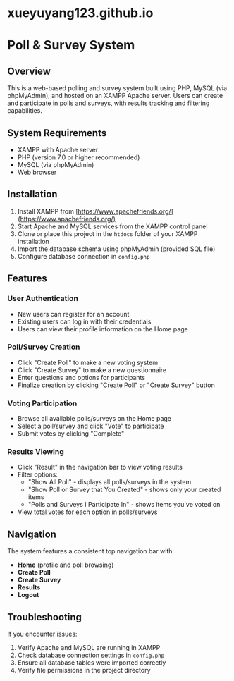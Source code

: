 # xueyuyang123.github.io
# Poll & Survey System

## Overview
This is a web-based polling and survey system built using PHP, MySQL (via phpMyAdmin), and hosted on an XAMPP Apache server. Users can create and participate in polls and surveys, with results tracking and filtering capabilities.

## System Requirements
- XAMPP with Apache server
- PHP (version 7.0 or higher recommended)
- MySQL (via phpMyAdmin)
- Web browser

## Installation
1. Install XAMPP from [https://www.apachefriends.org/](https://www.apachefriends.org/)
2. Start Apache and MySQL services from the XAMPP control panel
3. Clone or place this project in the `htdocs` folder of your XAMPP installation
4. Import the database schema using phpMyAdmin (provided SQL file)
5. Configure database connection in `config.php`

## Features

### User Authentication
- New users can register for an account
- Existing users can log in with their credentials
- Users can view their profile information on the Home page

### Poll/Survey Creation
- Click "Create Poll" to make a new voting system
- Click "Create Survey" to make a new questionnaire
- Enter questions and options for participants
- Finalize creation by clicking "Create Poll" or "Create Survey" button

### Voting Participation
- Browse all available polls/surveys on the Home page
- Select a poll/survey and click "Vote" to participate
- Submit votes by clicking "Complete"

### Results Viewing
- Click "Result" in the navigation bar to view voting results
- Filter options:
  - "Show All Poll" - displays all polls/surveys in the system
  - "Show Poll or Survey that You Created" - shows only your created items
  - "Polls and Surveys I Participate In" - shows items you've voted on
- View total votes for each option in polls/surveys

## Navigation
The system features a consistent top navigation bar with:
- **Home** (profile and poll browsing)
- **Create Poll**
- **Create Survey**
- **Results**
- **Logout**

## Troubleshooting
If you encounter issues:
1. Verify Apache and MySQL are running in XAMPP
2. Check database connection settings in `config.php`
3. Ensure all database tables were imported correctly
4. Verify file permissions in the project directory
